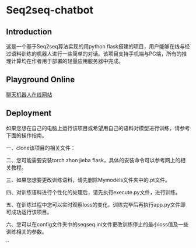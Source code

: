 <h1>Seq2seq-chatbot</h1>

<h2>Introduction</h2>
<p>这是一个基于Seq2seq算法实现的用python flask搭建的项目，用户能够在线与经过语料训练的机器人进行一些简单的对话。该项目支持手机端与PC端，所有的推理计算均在作者用于部署的轻量应用服务器中完成。</p>

<h2>Playground Online</h2>
<a target="_blank" href="https://paradox-11.com/">聊天机器人在线网站</a>

<h2>Deployment</h2>
<p>如果您想在自己的电脑上运行该项目或希望用自己的语料对模型进行训练，请参考下面的操作指南。</p>
<p>一、clone该项目的相关文件：</p>
<p>二、您可能需要安装torch zhon jieba flask，具体的安装命令可以参考网上的相关教程。</p>
<p>三、如果您想要更改训练语料，请先删除Mymodels文件夹中的.pt文件。</p>
<p>四、对训练语料进行个性化的处理后，请先执行execute.py文件，进行训练。</p>
<p>五、在训练过程中您可以实时观察loss的变化，训练完毕后再执行app.py文件即可成功运行该项目。</p>
<p>六、您可以在config文件夹中的seqseq.ini文件更改训练停止的最小loss值及一些训练相关的参数。</p>
`<hello world>`
